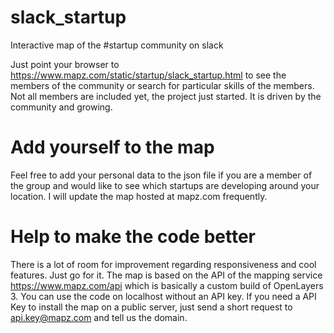# slack_startup
Interactive map of the #startup community on slack

Just point your browser to https://www.mapz.com/static/startup/slack_startup.html to see the members of the community or search for particular skills of the members. Not all members are included yet, the project just started. It is driven by the community and growing.

# Add yourself to the map

Feel free to add your personal data to the json file if you are a member of the group and would like to see which startups are developing around your location. I will update the map hosted at mapz.com frequently.

# Help to make the code better

There is a lot of room for improvement regarding responsiveness and cool features. Just go for it. The map is based on the API of the mapping service https://www.mapz.com/api which is basically a custom build of OpenLayers 3. You can use the code on localhost without an API key. If you need a API Key to install the map on a public server, just send a short request to api.key@mapz.com and tell us the domain.
